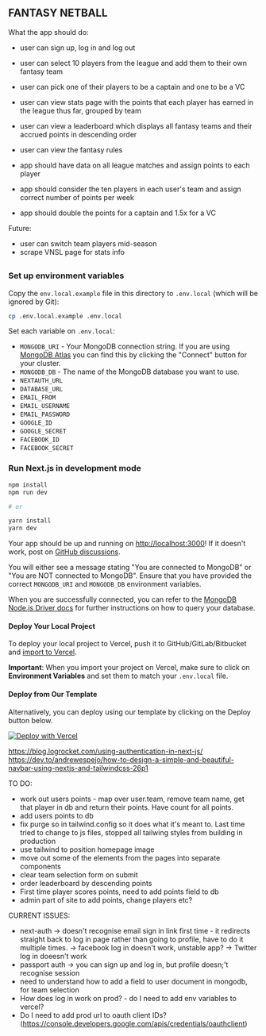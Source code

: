 ## FANTASY NETBALL

What the app should do:

- user can sign up, log in and log out
- user can select 10 players from the league and add them to their own fantasy team
- user can pick one of their players to be a captain and one to be a VC
- user can view stats page with the points that each player has earned in the league thus far, grouped by team
- user can view a leaderboard which displays all fantasy teams and their accrued points in descending order
- user can view the fantasy rules

- app should have data on all league matches and assign points to each player
- app should consider the ten players in each user's team and assign correct number of points per week
- app should double the points for a captain and 1.5x for a VC

Future:

- user can switch team players mid-season
- scrape VNSL page for stats info

##

### Set up environment variables

Copy the `env.local.example` file in this directory to `.env.local` (which will be ignored by Git):

```bash
cp .env.local.example .env.local
```

Set each variable on `.env.local`:

- `MONGODB_URI` - Your MongoDB connection string. If you are using [MongoDB Atlas](https://mongodb.com/atlas) you can find this by clicking the "Connect" button for your cluster.
- `MONGODB_DB` - The name of the MongoDB database you want to use.
- `NEXTAUTH_URL`
- `DATABASE_URL`
- `EMAIL_FROM`
- `EMAIL_USERNAME`
- `EMAIL_PASSWORD`
- `GOOGLE_ID`
- `GOOGLE_SECRET`
- `FACEBOOK_ID`
- `FACEBOOK_SECRET`

### Run Next.js in development mode

```bash
npm install
npm run dev

# or

yarn install
yarn dev
```

Your app should be up and running on [http://localhost:3000](http://localhost:3000)! If it doesn't work, post on [GitHub discussions](https://github.com/vercel/next.js/discussions).

You will either see a message stating "You are connected to MongoDB" or "You are NOT connected to MongoDB". Ensure that you have provided the correct `MONGODB_URI` and `MONGODB_DB` environment variables.

When you are successfully connected, you can refer to the [MongoDB Node.js Driver docs](https://mongodb.github.io/node-mongodb-native/3.4/tutorials/collections/) for further instructions on how to query your database.

#### Deploy Your Local Project

To deploy your local project to Vercel, push it to GitHub/GitLab/Bitbucket and [import to Vercel](https://vercel.com/new?utm_source=github&utm_medium=readme&utm_campaign=next-example).

**Important**: When you import your project on Vercel, make sure to click on **Environment Variables** and set them to match your `.env.local` file.

#### Deploy from Our Template

Alternatively, you can deploy using our template by clicking on the Deploy button below.

[![Deploy with Vercel](https://vercel.com/button)](https://vercel.com/new/git/external?repository-url=https://github.com/vercel/next.js/tree/canary/examples/with-mongodb&project-name=with-mongodb&repository-name=with-mongodb&env=MONGODB_URI,MONGODB_DB&envDescription=Required%20to%20connect%20the%20app%20with%20MongoDB)

https://blog.logrocket.com/using-authentication-in-next-js/
https://dev.to/andrewespejo/how-to-design-a-simple-and-beautiful-navbar-using-nextjs-and-tailwindcss-26p1

TO DO:

- work out users points - map over user.team, remove team name, get that player in db and return their points. Have count for all points.
- add users points to db
- fix purge so in tailwind.config so it does what it's meant to. Last time tried to change to js files, stopped all tailwing styles from building in production
- use tailwind to position homepage image
- move out some of the elements from the pages into separate components
- clear team selection form on submit
- order leaderboard by descending points
- First time player scores points, need to add points field to db
- admin part of site to add points, change players etc?

CURRENT ISSUES:

- next-auth -> doesn't recognise email sign in link first time - it redirects straight back to log in page rather than going to profile, have to do it multiple times.
  -> facebook log in doesn't work, unstable app?
  -> Twitter log in doeesn't work
- passport auth -> you can sign up and log in, but profile doesn;'t recognise session
- need to understand how to add a field to user document in mongodb, for team selection
- How does log in work on prod? - do I need to add env variables to vercel?
- Do I need to add prod url to oauth client IDs? (https://console.developers.google.com/apis/credentials/oauthclient)
